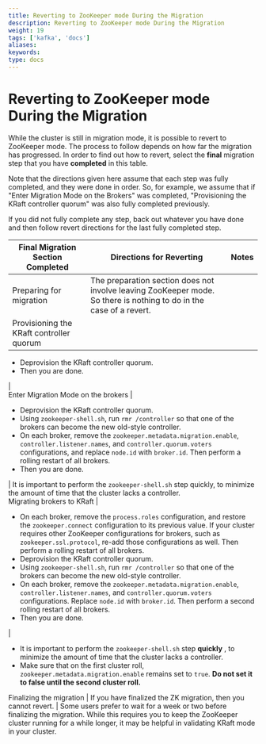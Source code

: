 ```yaml
---
title: Reverting to ZooKeeper mode During the Migration
description: Reverting to ZooKeeper mode During the Migration
weight: 19
tags: ['kafka', 'docs']
aliases: 
keywords: 
type: docs
---
```


# Reverting to ZooKeeper mode During the Migration

While the cluster is still in migration mode, it is possible to revert to ZooKeeper mode. The process to follow depends on how far the migration has progressed. In order to find out how to revert, select the **final** migration step that you have **completed** in this table. 

Note that the directions given here assume that each step was fully completed, and they were done in order. So, for example, we assume that if "Enter Migration Mode on the Brokers" was completed, "Provisioning the KRaft controller quorum" was also fully completed previously. 

If you did not fully complete any step, back out whatever you have done and then follow revert directions for the last fully completed step. 

Final Migration Section Completed | Directions for Reverting | Notes  
---|---|---  
Preparing for migration |  The preparation section does not involve leaving ZooKeeper mode. So there is nothing to do in the case of a revert.  |   
Provisioning the KRaft controller quorum | 

  * Deprovision the KRaft controller quorum. 
  * Then you are done. 

|   
Enter Migration Mode on the brokers | 

  * Deprovision the KRaft controller quorum. 
  * Using `zookeeper-shell.sh`, run `rmr /controller` so that one of the brokers can become the new old-style controller. 
  * On each broker, remove the `zookeeper.metadata.migration.enable`, `controller.listener.names`, and `controller.quorum.voters` configurations, and replace `node.id` with `broker.id`. Then perform a rolling restart of all brokers. 
  * Then you are done. 

|  It is important to perform the `zookeeper-shell.sh` step quickly, to minimize the amount of time that the cluster lacks a controller.   
Migrating brokers to KRaft | 

  * On each broker, remove the `process.roles` configuration, and restore the `zookeeper.connect` configuration to its previous value. If your cluster requires other ZooKeeper configurations for brokers, such as `zookeeper.ssl.protocol`, re-add those configurations as well. Then perform a rolling restart of all brokers. 
  * Deprovision the KRaft controller quorum. 
  * Using `zookeeper-shell.sh`, run `rmr /controller` so that one of the brokers can become the new old-style controller. 
  * On each broker, remove the `zookeeper.metadata.migration.enable`, `controller.listener.names`, and `controller.quorum.voters` configurations. Replace `node.id` with `broker.id`. Then perform a second rolling restart of all brokers. 
  * Then you are done. 

| 

  * It is important to perform the `zookeeper-shell.sh` step **quickly** , to minimize the amount of time that the cluster lacks a controller. 
  * Make sure that on the first cluster roll, `zookeeper.metadata.migration.enable` remains set to `true`. **Do not set it to false until the second cluster roll.**

  
Finalizing the migration |  If you have finalized the ZK migration, then you cannot revert.  |  Some users prefer to wait for a week or two before finalizing the migration. While this requires you to keep the ZooKeeper cluster running for a while longer, it may be helpful in validating KRaft mode in your cluster.   
  